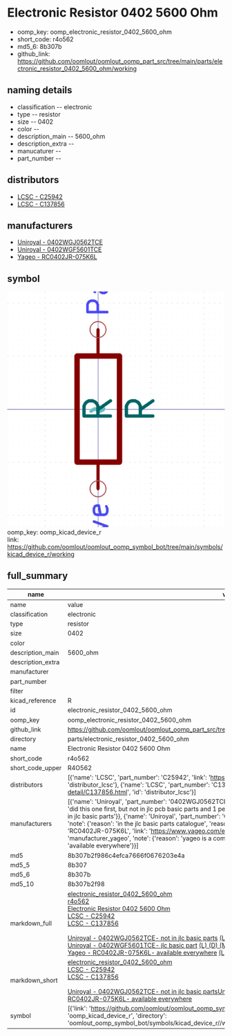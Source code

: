 # Electronic Resistor 0402 5600 Ohm

  
* oomp_key: oomp_electronic_resistor_0402_5600_ohm 
* short_code: r4o562
* md5_6: 8b307b  
* github_link: https://github.com/oomlout/oomlout_oomp_part_src/tree/main/parts/electronic_resistor_0402_5600_ohm/working  
## naming details
* classification -- electronic
* type -- resistor
* size -- 0402
* color -- 
* description_main -- 5600_ohm
* description_extra -- 
* manucaturer -- 
* part_number -- 

## distributors
* [LCSC - C25942](https://lcsc.com/product-detail/C25942.html)  
* [LCSC - C137856](https://lcsc.com/product-detail/C137856.html)  

## manufacturers
* [Uniroyal - 0402WGJ0562TCE]()  
* [Uniroyal - 0402WGF5601TCE]()  
* [Yageo - RC0402JR-075K6L](https://www.yageo.com/en/Chart/Download/pdf/RC0402JR-075K6L)  

## symbol

![](symbol/0/working/working_600.png)  
oomp_key: oomp_kicad_device_r  
link: https://github.com/oomlout/oomlout_oomp_symbol_bot/tree/main/symbols/kicad_device_r/working  


## full_summary
| name | value | 
| --- | --- | 
| name | value | 
| classification | electronic | 
| type | resistor | 
| size | 0402 | 
| color |  | 
| description_main | 5600_ohm | 
| description_extra |  | 
| manufacturer |  | 
| part_number |  | 
| filter |  | 
| kicad_reference | R | 
| id | electronic_resistor_0402_5600_ohm | 
| oomp_key | oomp_electronic_resistor_0402_5600_ohm | 
| github_link | https://github.com/oomlout/oomlout_oomp_part_src/tree/main/parts/electronic_resistor_0402_5600_ohm/working | 
| directory | parts/electronic_resistor_0402_5600_ohm | 
| name | Electronic Resistor 0402 5600 Ohm | 
| short_code | r4o562 | 
| short_code_upper | R4O562 | 
| distributors | [{'name': 'LCSC', 'part_number': 'C25942', 'link': 'https://lcsc.com/product-detail/C25942.html', 'id': 'distributor_lcsc'}, {'name': 'LCSC', 'part_number': 'C137856', 'link': 'https://lcsc.com/product-detail/C137856.html', 'id': 'distributor_lcsc'}] | 
| manufacturers | [{'name': 'Uniroyal', 'part_number': '0402WGJ0562TCE', 'link': '', 'id': 'manufacturer_uniroyal', 'note': {'reason': 'did this one first, but not in jlc pcb basic parts and 1 percent are and they are the same price', 'reason_short': 'not in jlc basic parts'}}, {'name': 'Uniroyal', 'part_number': '0402WGF5601TCE', 'link': '', 'id': 'manufacturer_uniroyal', 'note': {'reason': 'in the jlc basic parts catalogue', 'reason_short': 'jlc basic part'}}, {'name': 'Yageo', 'part_number': 'RC0402JR-075K6L', 'link': 'https://www.yageo.com/en/Chart/Download/pdf/RC0402JR-075K6L', 'id': 'manufacturer_yageo', 'note': {'reason': 'yageo is a commonly cross referenced part number', 'reason_short': 'available everywhere'}}] | 
| md5 | 8b307b2f986c4efca7666f0676203e4a | 
| md5_5 | 8b307 | 
| md5_6 | 8b307b | 
| md5_10 | 8b307b2f98 | 
| markdown_full | [electronic_resistor_0402_5600_ohm](https://github.com/oomlout/oomlout_oomp_part_src/tree/main/parts/electronic_resistor_0402_5600_ohm/working)<br>[r4o562](https://github.com/oomlout/oomlout_oomp_part_src/tree/main/parts/electronic_resistor_0402_5600_ohm/working)<br>[Electronic Resistor 0402 5600 Ohm](https://github.com/oomlout/oomlout_oomp_part_src/tree/main/parts/electronic_resistor_0402_5600_ohm/working)<br>[LCSC - C25942<br>](https://lcsc.com/product-detail/C25942.html)[LCSC - C137856<br>](https://lcsc.com/product-detail/C137856.html)<br>[Uniroyal - 0402WGJ0562TCE- not in jlc basic parts]() [(L)  ](https://www.lcsc.com/search?q=0402WGJ0562TCE)[(D)  ](https://www.digikey.com/en/products?keywords=0402WGJ0562TCE)[(M)  ](https://www.mouser.com/Search/Refine?Keyword=0402WGJ0562TCE)[(N)  ](https://www.newark.com/search?st=0402WGJ0562TCE)[(SZ)  ](https://so.szlcsc.com/global.html?k=0402WGJ0562TCE)<br>[Uniroyal - 0402WGF5601TCE- jlc basic part]() [(L)  ](https://www.lcsc.com/search?q=0402WGF5601TCE)[(D)  ](https://www.digikey.com/en/products?keywords=0402WGF5601TCE)[(M)  ](https://www.mouser.com/Search/Refine?Keyword=0402WGF5601TCE)[(N)  ](https://www.newark.com/search?st=0402WGF5601TCE)[(SZ)  ](https://so.szlcsc.com/global.html?k=0402WGF5601TCE)<br>[Yageo - RC0402JR-075K6L- available everywhere](https://www.yageo.com/en/Chart/Download/pdf/RC0402JR-075K6L) [(L)  ](https://www.lcsc.com/search?q=RC0402JR-075K6L)[(D)  ](https://www.digikey.com/en/products?keywords=RC0402JR-075K6L)[(M)  ](https://www.mouser.com/Search/Refine?Keyword=RC0402JR-075K6L)[(N)  ](https://www.newark.com/search?st=RC0402JR-075K6L)[(SZ)  ](https://so.szlcsc.com/global.html?k=RC0402JR-075K6L)<br> | 
| markdown_short | [electronic_resistor_0402_5600_ohm](https://github.com/oomlout/oomlout_oomp_part_src/tree/main/parts/electronic_resistor_0402_5600_ohm/working)<br>[LCSC - C25942<br>](https://lcsc.com/product-detail/C25942.html)[LCSC - C137856<br>](https://lcsc.com/product-detail/C137856.html)<br>[Uniroyal - 0402WGJ0562TCE- not in jlc basic parts]()[Uniroyal - 0402WGF5601TCE- jlc basic part]()[Yageo - RC0402JR-075K6L- available everywhere](https://www.yageo.com/en/Chart/Download/pdf/RC0402JR-075K6L) | 
| symbol | [{'link': 'https://github.com/oomlout/oomlout_oomp_symbol_bot/tree/main/symbols/kicad_device_r', 'oomp_key': 'oomp_kicad_device_r', 'directory': 'oomlout_oomp_symbol_bot/symbols/kicad_device_r//working/working.kicad_sym'}] | 
